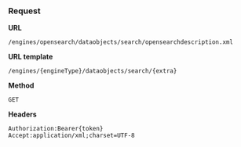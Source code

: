 ### Request

**URL**

`/engines/opensearch/dataobjects/search/opensearchdescription.xml`

**URL template**

`/engines/{engineType}/dataobjects/search/{extra}`

**Method**

`GET`

**Headers**

`Authorization:Bearer{token}`  
`Accept:application/xml;charset=UTF-8`  

